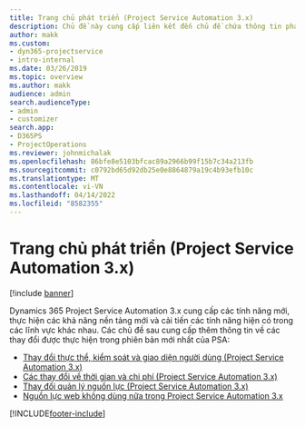 ```yaml
---
title: Trang chủ phát triển (Project Service Automation 3.x)
description: Chủ đề này cung cấp liên kết đến chủ đề chứa thông tin phát triển cho phiên bản Dynamics 365 Project Service Automation (PSA) 3.x.
author: makk
ms.custom:
- dyn365-projectservice
- intro-internal
ms.date: 03/26/2019
ms.topic: overview
ms.author: makk
audience: admin
search.audienceType:
- admin
- customizer
search.app:
- D365PS
- ProjectOperations
ms.reviewer: johnmichalak
ms.openlocfilehash: 86bfe8e5103bfcac89a2966b99f15b7c34a213fb
ms.sourcegitcommit: c0792bd65d92db25e0e8864879a19c4b93efb10c
ms.translationtype: MT
ms.contentlocale: vi-VN
ms.lasthandoff: 04/14/2022
ms.locfileid: "8582355"
---
```

# <a name="development-home-page-project-service-automation-3x"></a>Trang chủ phát triển (Project Service Automation 3.x)

[!include [banner](../../includes/psa-now-project-operations.md)]

Dynamics 365 Project Service Automation 3.x cung cấp các tính năng mới, thực hiện các khả năng nền tảng mới và cải tiến các tính năng hiện có trong các lĩnh vực khác nhau. Các chủ đề sau cung cấp thêm thông tin về các thay đổi được thực hiện trong phiên bản mới nhất của PSA:

- [Thay đổi thực thể, kiểm soát và giao diện người dùng (Project Service Automation 3.x)](../developer-guides/entity-changes-v3.x.md)
- [Các thay đổi về thời gian và chi phí (Project Service Automation 3.x)](../developer-guides/time-expense-changes-v3.x.md)
- [Thay đổi quản lý nguồn lực (Project Service Automation 3.x)](../developer-guides/resource-management-changes-v3.x.md)
- [Nguồn lực web không dùng nữa trong Project Service Automation 3.x](../developer-guides/web-resources-deprecated-v3.x.md)


[!INCLUDE[footer-include](../../includes/footer-banner.md)]
